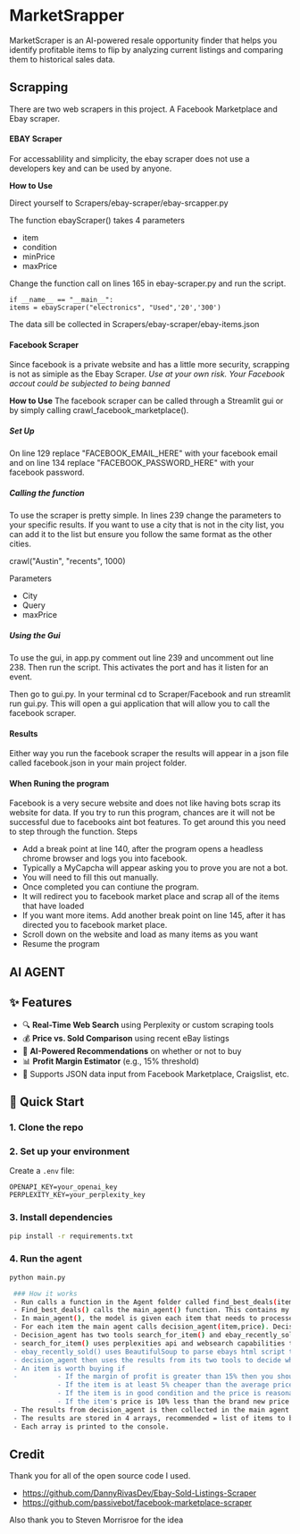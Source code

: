 # MarketSrapper
MarketScraper is an AI-powered resale opportunity finder that helps you identify profitable items to flip by analyzing current listings and comparing them to historical sales data.

## Scrapping
There are two web scrapers in this project. A Facebook Marketplace and Ebay scraper.
#### EBAY Scraper
For accessablility and simplicity, the ebay scraper does not use a developers key and can be used by anyone.

**How to Use**

Direct yourself to Scrapers/ebay-scraper/ebay-srcapper.py

The function ebayScraper() takes 4 parameters
  - item
  - condition
  - minPrice
  - maxPrice
    
Change the function call on lines 165 in ebay-scraper.py and run the script.

    if __name__ == "__main__":
    items = ebayScraper("electronics", "Used",'20','300')

The data sill be collected in Scrapers/ebay-scraper/ebay-items.json

#### Facebook Scraper
Since facebook is a private website and has a little more security, scrapping is not as simiple as the Ebay Scraper. 
*Use at your own risk. Your Facebook accout could be subjected to being banned*

**How to Use**
The facebook scraper can be called through a Streamlit gui or by simply calling crawl_facebook_marketplace().
##### Set Up
On line 129 replace "FACEBOOK_EMAIL_HERE" with your facebook email and on line 134 replace "FACEBOOK_PASSWORD_HERE" with your facebook password. 

##### Calling the function
To use the scraper is pretty simple. In lines 239 change the parameters to your specific results. If you want to use a city that is not in the city list, you can add it to the list but ensure you follow the same format as the other cities. 
 
  crawl("Austin", "recents", 1000)
  
  Parameters 
  - City
  - Query
  - maxPrice
##### Using the Gui
To use the gui, in app.py comment out line 239 and uncomment out line 238. Then run the script. This activates the port and has it listen for an event. 

Then go to gui.py. In your terminal cd to Scraper/Facebook and run streamlit run gui.py. This will open a gui application that will allow you to call the facebook scraper. 

#### Results

Either way you run the facebook scraper the results will appear in a json file called facebook.json in your main project folder. 

#### When Runing the program

Facebook is a very secure website and does not like having bots scrap its website for data. If you try to run this program, chances are it will not be successful due to facebooks aint bot features. To get around this you need to step through the function.
Steps
- Add a break point at line 140, after the program opens a headless chrome browser and logs you into facebook.
- Typically a MyCapcha will appear asking you to prove you are not a bot.
- You will need to fill this out manually.
- Once completed you can contiune the program.
- It will redirect you to facebook market place and scrap all of the items that have loaded
- If you want more items. Add another break point on line 145, after it has directed you to facebook market place.
- Scroll down on the website and load as many items as you want
- Resume the program


## AI AGENT

## ✨ Features

- 🔍 **Real-Time Web Search** using Perplexity or custom scraping tools
- 💰 **Price vs. Sold Comparison** using recent eBay listings
- 🧠 **AI-Powered Recommendations** on whether or not to buy
- 📊 **Profit Margin Estimator** (e.g., 15% threshold)
- 📁 Supports JSON data input from Facebook Marketplace, Craigslist, etc.

## 🚀 Quick Start

### 1. Clone the repo
### 2. Set up your environment
Create a `.env` file:
```env
OPENAPI_KEY=your_openai_key
PERPLEXITY_KEY=your_perplexity_key
```
### 3. Install dependencies
```bash
pip install -r requirements.txt
```
### 4. Run the agent
```bash
python main.py

 ### How it works
 - Run calls a function in the Agent folder called find_best_deals(items). Items is a list of the items from the json folder
 - Find_best_deals() calls the main_agent() function. This contains my controller agent.
 - In main_agent(), the model is given each item that needs to processed. The model has access to a tool called decision_agent(item, price).
 - For each item the main agent calls decision_agent(item,price). Decision_agent returns whether or not the item should be purchased.
 - Decision_agent has two tools search_for_item() and ebay_recently_sold().
 - search_for_item() uses perplexities api and websearch capabilities to look through the web for recently sold items. If it is a branded item, it focuses on finding the retail price off of the brand's website. Otherwise it looks for recently sold items.
 - ebay_recently_sold() uses BeautifulSoup to parse ebays html script to find recently sold items on ebay.
 - decision_agent then uses the results from its two tools to decide whether or not an item is worth buying.
 - An item is worth buying if
 -          - If the margin of profit is greater than 15% then you should recommend buying.
            - If the item is at least 5% cheaper than the average price of similar items, recommend buying.
            - If the item is in good condition and the price is reasonable, recommend buying.
            - If the item's price is 10% less than the brand new price.
 - The results from decision_agent is then collected in the main agent and main agent returns a list of recommended items to buy and items to not buy.
 - The results are stored in 4 arrays, recommended = list of items to buy, recommend_reasons = reason why to buy, dont_buy = list of items not to buy, dont_buy_reasons = list of reasons why not to buy.
 - Each array is printed to the console.
```
## Credit
 Thank you for all of the open source code I used.
  - https://github.com/DannyRivasDev/Ebay-Sold-Listings-Scraper
  - https://github.com/passivebot/facebook-marketplace-scraper

Also thank you to Steven Morrisroe for the idea



